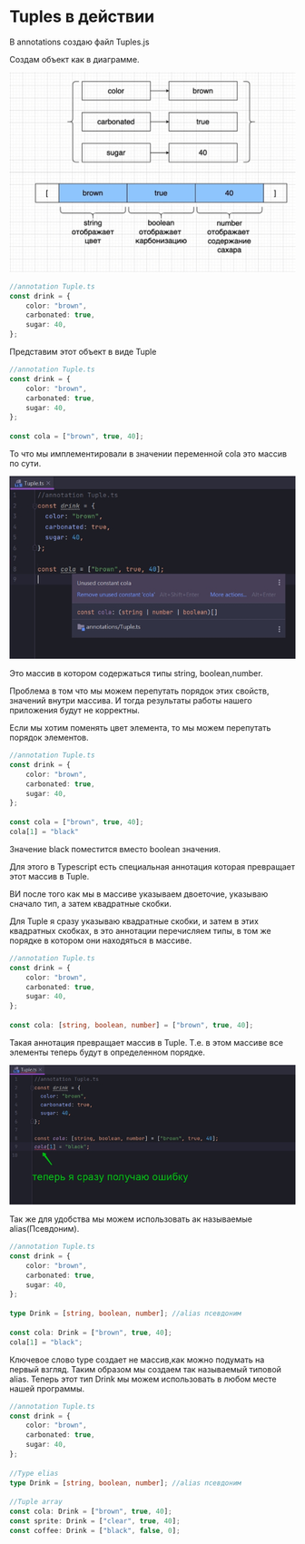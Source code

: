 # Tuples в действии

В annotations создаю файл Tuples.js

Создам объект как в диаграмме.

![](img/001.jpg)

```ts
//annotation Tuple.ts
const drink = {
    color: "brown",
    carbonated: true,
    sugar: 40,
};

```

Представим этот объект в виде Tuple

```ts
//annotation Tuple.ts
const drink = {
    color: "brown",
    carbonated: true,
    sugar: 40,
};

const cola = ["brown", true, 40];

```

То что мы имплементировали в значении переменной cola это массив по сути.

![](img/002.jpg)

Это массив в котором содержаться типы string, boolean,number.

Проблема в том что мы можем перепутать порядок этих свойств, значений внутри массива. И тогда результаты работы нашего
приложения будут не корректны.

Если мы хотим поменять цвет элемента, то мы можем перепутать порядок элементов.

```ts
//annotation Tuple.ts
const drink = {
    color: "brown",
    carbonated: true,
    sugar: 40,
};

const cola = ["brown", true, 40];
cola[1] = "black"
```

Значение black поместится вместо boolean значения.

Для этого в Typescript есть специальная аннотация которая превращает этот массив в Tuple.

BИ после того как мы в массиве указываем двоеточие, указываю сначало тип, а затем квадратные скобки.

Для Tuple я сразу указываю квадратные скобки, и затем в этих квадратных скобках, в это аннотации перечисляем типы, в том
же порядке в котором они находяться в массиве.

```ts
//annotation Tuple.ts
const drink = {
    color: "brown",
    carbonated: true,
    sugar: 40,
};

const cola: [string, boolean, number] = ["brown", true, 40];

```

Такая аннотация превращает массив в Tuple. Т.е. в этом массиве все элементы теперь будут в определенном порядке.

![](img/003.jpg)

Так же для удобства мы можем использовать ак называемые alias(Псевдоним).

```ts
//annotation Tuple.ts
const drink = {
    color: "brown",
    carbonated: true,
    sugar: 40,
};

type Drink = [string, boolean, number]; //alias псевдоним

const cola: Drink = ["brown", true, 40];
cola[1] = "black";

```

Ключевое слово type создает не массив,как можно подумать на первый взгляд. Таким образом мы создаем так называемый
типовой alias. Теперь этот тип Drink мы можем использовать в любом месте нашей программы.

```ts
//annotation Tuple.ts
const drink = {
    color: "brown",
    carbonated: true,
    sugar: 40,
};

//Type elias
type Drink = [string, boolean, number]; //alias псевдоним

//Tuple array
const cola: Drink = ["brown", true, 40];
const sprite: Drink = ["clear", true, 40];
const coffee: Drink = ["black", false, 0];

```


